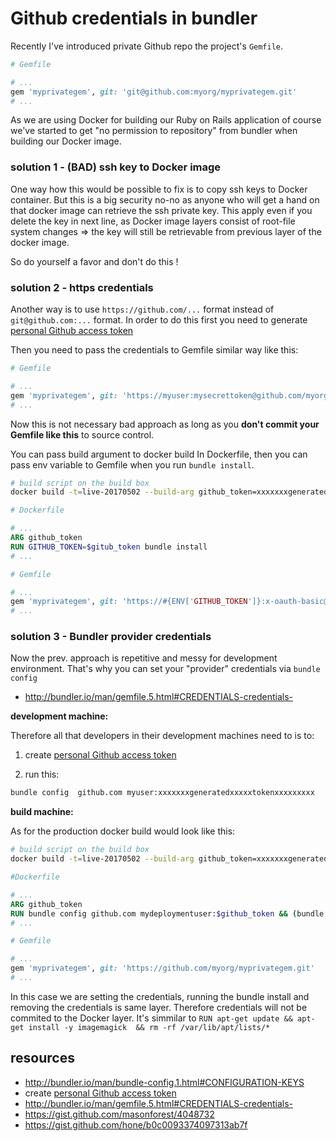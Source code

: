 # Github credentials in bundler

Recently I've introduced private Github repo the project's `Gemfile`.

```ruby
# Gemfile

# ...
gem 'myprivategem', git: 'git@github.com:myorg/myprivategem.git'
# ...
```

As we are using Docker for building our Ruby on Rails application
of course we've started to get "no permission to repository" from bundler when building our Docker image.

### solution 1 - (BAD) ssh key to Docker image

One way how this would be possible to fix  is to copy ssh keys to Docker container. But this is a big security no-no as anyone who will get
a hand on that docker image can retrieve the ssh private key. This apply even if you delete the key in next line, as Docker image layers
consist of root-file system changes => the key will still be retrievable from previous layer of the docker image.

So do yourself a favor and don't do this !

### solution 2 - https credentials

Another way is to use `https://github.com/...` format instead of `git@github.com:...` format. In order to do this first you need to
generate [personal Github access token](https://help.github.com/articles/creating-a-personal-access-token-for-the-command-line/)

Then you need to  pass the credentials to Gemfile similar way like this:

```ruby
# Gemfile

# ...
gem 'myprivategem', git: 'https://myuser:mysecrettoken@github.com/myorg/myprivategem.git'
# ...
```

Now this is not necessary bad approach as long as you **don't commit your Gemfile like this** to source control.

You can pass build argument to docker build In Dockerfile, then  you can pass env variable to Gemfile when you run `bundle install`.


```bash
# build script on the build box
docker build -t=live-20170502 --build-arg github_token=xxxxxxxgeneratedxxxxxtokenxxxxxxxxx .
```

```Dockerfile
# Dockerfile

# ...
ARG github_token
RUN GITHUB_TOKEN=$gitub_token bundle install
# ...
```

```ruby
# Gemfile

# ...
gem 'myprivategem', git: 'https://#{ENV['GITHUB_TOKEN']}:x-oauth-basic@github.com/myorg/myprivategem.git'
# ...
```

### solution 3 - Bundler provider credentials


Now the prev. approach is repetitive and messy for development environment. That's why you can set your "provider" credentials via `bundle config`

* http://bundler.io/man/gemfile.5.html#CREDENTIALS-credentials-


**development machine:**

Therefore all that developers in their development machines need to is to:

1. create [personal Github access token](https://help.github.com/articles/creating-a-personal-access-token-for-the-command-line/)

2. run this:

```bash
bundle config  github.com myuser:xxxxxxxgeneratedxxxxxtokenxxxxxxxxx
```

**build machine:**

As for the production docker build would look like this:

```bash
# build script on the build box
docker build -t=live-20170502 --build-arg github_token=xxxxxxxgeneratedxxxxxtokenxxxxxxxxx .
```

```Dockerfile
#Dockerfile

# ...
ARG github_token
RUN bundle config github.com mydeploymentuser:$github_token && (bundle install --without test development) && bundle config --delete github.com
# ...
```

```ruby
# Gemfile

# ...
gem 'myprivategem', git: 'https://github.com/myorg/myprivategem.git'
# ...
```

In this case we are setting the credentials, running the bundle install and removing the credentials is same layer. Therefore credentials will not be commited to the Docker layer.
It's simmilar to `RUN apt-get update && apt-get install -y imagemagick  && rm -rf /var/lib/apt/lists/*`
## resources


* http://bundler.io/man/bundle-config.1.html#CONFIGURATION-KEYS
* create [personal Github access token](https://help.github.com/articles/creating-a-personal-access-token-for-the-command-line/)
* http://bundler.io/man/gemfile.5.html#CREDENTIALS-credentials-
* https://gist.github.com/masonforest/4048732
* https://gist.github.com/hone/b0c0093374097313ab7f
